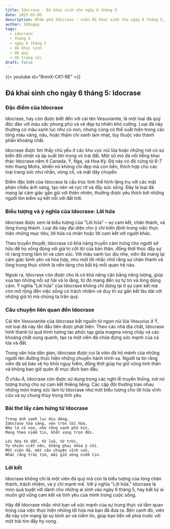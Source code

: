 ```yaml
---
title: Idocrase - Đá khai sinh cho ngày 6 tháng 5
date: 2025-05-06
description: Khám phá Idocrase - viên đá khai sinh cho ngày 6 tháng 5, biểu tượng của Lời hứa. Cùng tìm hiểu ý nghĩa sâu sắc của viên đá độc đáo này.
author: 365ngày
tags:
  - idocrase
  - tháng 5
  - ngày 6 tháng 5
  - đá khai sinh
  - đá quý
  - đá trang sức
draft: false
---
```


{{< youtube id="RnmX-CK1-RE" >}}

## Đá khai sinh cho ngày 6 tháng 5: Idocrase

### Đặc điểm của Idocrase

Idocrase, hay còn được biết đến với cái tên Vesuvianite, là một loại đá quý độc đáo với màu sắc phong phú và vẻ đẹp tự nhiên khó cưỡng. Loại đá này thường có màu xanh lục như cỏ non, nhưng cũng có thể xuất hiện trong các tông màu vàng, nâu, hoặc thậm chí xanh lam nhạt, tùy thuộc vào thành phần khoáng chất.

Idocrase được tìm thấy chủ yếu ở các khu vực núi lửa hoặc những nơi có sự biến đổi nhiệt và áp suất lớn trong vỏ trái đất. Một số mỏ đá nổi tiếng khai thác Idocrase nằm ở Canada, Ý, Nga, và Hoa Kỳ. Đá này có độ cứng từ 6-7 trên thang Mohs, khiến nó không chỉ đẹp mà còn bền, thích hợp cho các loại trang sức như nhẫn, vòng cổ, và mặt dây chuyền.

Điểm đặc biệt của Idocrase là cấu trúc tinh thể hình lăng trụ với các mặt phản chiếu ánh sáng, tạo nên vẻ rực rỡ và đầy sức sống. Đây là loại đá mang lại cảm giác gần gũi với thiên nhiên, thường được yêu thích bởi những người tìm kiếm sự kết nối với đất trời.

### Biểu tượng và ý nghĩa của Idocrase: Lời hứa

Idocrase được xem là biểu tượng của "Lời hứa" – sự cam kết, chân thành, và lòng trung thành. Loại đá này đại diện cho ý chí kiên định trong việc thực hiện những mục tiêu, lời hứa cá nhân hoặc lời cam kết với người khác.

Theo truyền thuyết, Idocrase có khả năng truyền cảm hứng cho người sở hữu để họ sống đúng với giá trị cốt lõi của bản thân, đồng thời thúc đẩy sự rõ ràng trong tâm trí và cảm xúc. Với màu xanh lục dịu nhẹ, viên đá mang lại cảm giác bình yên và hòa hợp, như một lời nhắc nhở rằng sự chân thành và lòng trung thực chính là nền tảng cho bất kỳ mối quan hệ nào.

Ngoài ra, Idocrase còn được cho là có khả năng cân bằng năng lượng, giúp xua tan những nỗi sợ hãi và lo lắng, từ đó mang đến sự tự tin và lòng dũng cảm. Ý nghĩa "Lời hứa" của Idocrase không chỉ dừng lại ở sự cam kết mà còn mở rộng đến việc sống có trách nhiệm và duy trì sự gắn kết lâu dài với những giá trị mà chúng ta trân quý.

### Câu chuyện liên quan đến Idocrase

Cái tên Vesuvianite của Idocrase bắt nguồn từ ngọn núi lửa Vesuvius ở Ý, nơi loại đá này lần đầu tiên được phát hiện. Theo các nhà địa chất, Idocrase hình thành từ quá trình tương tác phức tạp giữa magma nóng chảy và các khoáng chất xung quanh, tạo ra một viên đá chứa đựng sức mạnh của cả lửa và đất.

Trong văn hóa dân gian, Idocrase được coi là viên đá hộ mệnh của những người lên đường thực hiện những chuyến hành trình xa. Người ta tin rằng viên đá sẽ bảo vệ họ khỏi nguy hiểm, đồng thời giúp họ giữ vững tinh thần và không bao giờ quên đi mục đích ban đầu.

Ở châu Á, Idocrase còn được sử dụng trong các nghi lễ truyền thống, nơi nó tượng trưng cho sự cam kết thiêng liêng. Các cặp đôi thường trao nhau những món trang sức làm từ Idocrase như một biểu tượng cho lời hứa vĩnh cửu và sự chung thủy trong tình yêu.

### Bài thơ lấy cảm hứng từ Idocrase

```
Trong ánh xanh lục dịu dàng,  
Idocrase tỏa sáng, vẹn tròn lời hứa.  
Như lá cỏ non, như rừng xanh phủ kín,  
Mang theo niềm tin, khát vọng trọn đời.  

Lời hứa từ đất, từ lửa, từ trời,  
Tự nhiên viết nên, không phai nhòa ý chí.  
Một viên đá, một câu chuyện vĩnh cửu,  
Nhắc rằng trái tim, mãi giữ vững niềm tin.  
```

### Lời kết

Idocrase không chỉ là một viên đá quý mà còn là biểu tượng của lòng chân thành, trách nhiệm, và ý chí mạnh mẽ. Với ý nghĩa "Lời hứa," Idocrase là món quà tuyệt vời dành cho những ai sinh vào ngày 6 tháng 5, hay bất kỳ ai muốn giữ vững cam kết và tình yêu của mình trong cuộc sống.

Hãy để Idocrase nhắc nhở bạn về sức mạnh của sự trung thực và tầm quan trọng của việc thực hiện những lời hứa mà bạn đã đưa ra. Bên cạnh đó, viên đá này còn mang lại sự bình an và niềm tin, giúp bạn tiến về phía trước với một trái tim đầy hy vọng.